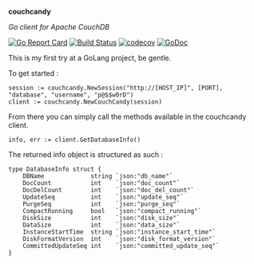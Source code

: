 **couchcandy**

*Go client for Apache CouchDB* 

[![Go Report Card](https://goreportcard.com/badge/github.com/spacemojo/couchcandy)](https://goreportcard.com/report/github.com/spacemojo/couchcandy)
[![Build Status](https://travis-ci.org/spacemojo/couchcandy.svg?branch=master)](https://travis-ci.org/spacemojo/couchcandy)
[![codecov](https://codecov.io/gh/spacemojo/couchcandy/branch/master/graph/badge.svg)](https://codecov.io/gh/spacemojo/couchcandy)
[![GoDoc](https://godoc.org/github.com/spacemojo/couchcandy?status.svg)](https://godoc.org/github.com/spacemojo/couchcandy)

This is my first try at a GoLang project, be gentle.

To get started : 

~~~~
session := couchcandy.NewSession("http://[HOST_IP]", [PORT], "database", "username", "p@$$w0rD")
client := couchcandy.NewCouchCandy(session)
~~~~

From there you can simply call the methods available in the couchcandy client. 

~~~~
info, err := client.GetDatabaseInfo()
~~~~

The returned info object is structured as such : 

~~~~
type DatabaseInfo struct {
	DBName             string `json:"db_name"`
	DocCount           int    `json:"doc_count"`
	DocDelCount        int    `json:"doc_del_count"`
	UpdateSeq          int    `json:"update_seq"`
	PurgeSeq           int    `json:"purge_seq"`
	CompactRunning     bool   `json:"compact_running"`
	DiskSize           int    `json:"disk_size"`
	DataSize           int    `json:"data_size"`
	InstanceStartTime  string `json:"instance_start_time"`
	DiskFormatVersion  int    `json:"disk_format_version"`
	CommittedUpdateSeq int    `json:"committed_update_seq"`
}
~~~~
